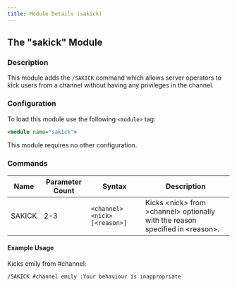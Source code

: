 ```yaml
---
title: Module Details (sakick)
---
```


## The "sakick" Module

### Description

This module adds the `/SAKICK` command which allows server operators to kick users from a channel without having any privileges in the channel.

### Configuration

To load this module use the following `<module>` tag:

```xml
<module name="sakick">
```

This module requires no other configuration.

### Commands

Name   | Parameter Count | Syntax                        | Description
------ | --------------- | ----------------------------- | -----------
SAKICK | 2-3             | `<channel> <nick> [<reason>]` | Kicks &lt;nick&gt; from &gt;channel&gt; optionally with the reason specified in &lt;reason&gt;.

#### Example Usage

Kicks emily from #channel:

```plaintext
/SAKICK #channel emily :Your behaviour is inappropriate
```
